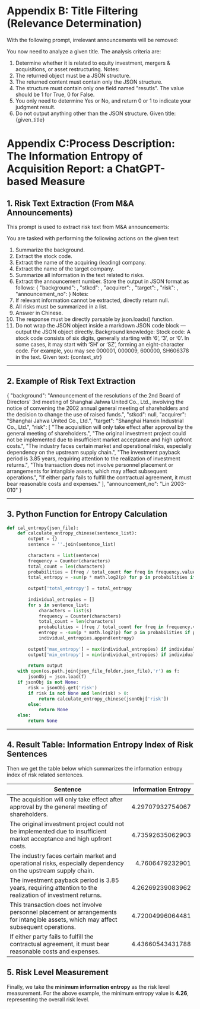 # Appendix B: Title Filtering (Relevance Determination)

With the following prompt, irrelevant announcements will be removed:


You now need to analyze a given title. The analysis criteria are:

1. Determine whether it is related to equity investment, mergers & acquisitions, or asset restructuring.
   Notes:
2. The returned object must be a JSON structure.
3. The returned content must contain only the JSON structure.
4. The structure must contain only one field named "resutls". The value should be 1 for True, 0 for False.
5. You only need to determine Yes or No, and return 0 or 1 to indicate your judgment result.
6. Do not output anything other than the JSON structure.
   Given title:
   {given_title}

# Appendix C:Process Description: The Information Entropy of Acquisition Report: a ChatGPT-based Measure

## 1. Risk Text Extraction (From M&A Announcements)

This prompt is used to extract risk text from M&A announcements:

You are tasked with performing the following actions on the given text:

1. Summarize the background.
2. Extract the stock code.
3. Extract the name of the acquiring (leading) company.
4. Extract the name of the target company.
5. Summarize all information in the text related to risks.
6. Extract the announcement number.
   Store the output in JSON format as follows:
   {
   "background": <background>,
   "stkcd": <stock code>,
   "acquirer": <acquiring company name>,
   "target": <target company name>,
   "risk": <all risk-related information>,
   "announcement_no": <announcement number>
   }
   Notes:
7. If relevant information cannot be extracted, directly return null.
8. All risks must be summarized in a list.
9. Answer in Chinese.
10. The response must be directly parsable by json.loads() function.
11. Do not wrap the JSON object inside a markdown JSON code block — output the JSON object directly.
    Background knowledge:
    Stock code: A stock code consists of six digits, generally starting with ‘6’, ‘3’, or ‘0’. In some cases, it may start with ‘SH’ or ‘SZ’, forming an eight-character code. For example, you may see 000001, 000009, 600000, SH606378 in the text.
    Given text: {context_str}

---

## 2. Example of Risk Text Extraction

{
"background": "Announcement of the resolutions of the 2nd Board of Directors' 3rd meeting of Shanghai Jahwa United Co., Ltd., involving the notice of convening the 2002 annual general meeting of shareholders and the decision to change the use of raised funds.",
"stkcd": null,
"acquirer": "Shanghai Jahwa United Co., Ltd.",
"target": "Shanghai Hanxin Industrial Co., Ltd.",
"risk": [
"The acquisition will only take effect after approval by the general meeting of shareholders.",
"The original investment project could not be implemented due to insufficient market acceptance and high upfront costs.",
"The industry faces certain market and operational risks, especially dependency on the upstream supply chain.",
"The investment payback period is 3.85 years, requiring attention to the realization of investment returns.",
"This transaction does not involve personnel placement or arrangements for intangible assets, which may affect subsequent operations.",
"If either party fails to fulfill the contractual agreement, it must bear reasonable costs and expenses."
],
"announcement_no": "Lin 2003-010"
}

---

## 3. Python Function for Entropy Calculation

```Python
def cal_entropy(json_file):
    def calculate_entropy_chinese(sentence_list):
        output = {}
        sentence = ''.join(sentence_list)
        
        characters = list(sentence)
        frequency = Counter(characters)
        total_count = len(characters)
        probabilities = [freq / total_count for freq in frequency.values()]
        total_entropy = -sum(p * math.log2(p) for p in probabilities if p > 0)
        
        output['total_entropy'] = total_entropy
 
        individual_entropies = []
        for s in sentence_list:
            characters = list(s)
            frequency = Counter(characters)
            total_count = len(characters)
            probabilities = [freq / total_count for freq in frequency.values()]
            entropy = -sum(p * math.log2(p) for p in probabilities if p > 0)
            individual_entropies.append(entropy)
        
        output['max_entropy'] = max(individual_entropies) if individual_entropies else 0
        output['min_entropy'] = min(individual_entropies) if individual_entropies else 0
 
        return output
    with open(os.path.join(json_file_folder,json_file),'r') as f:
        jsonObj = json.load(f)
    if jsonObj is not None:
        risk = jsonObj.get('risk')
        if risk is not None and len(risk) > 0:
            return calculate_entropy_chinese(jsonObj['risk'])
        else:
            return None
    else:
        return None
```
---

## 4. Result Table: Information Entropy Index of Risk Sentences
Then we get the table below which summarizes the information entropy index of risk related sentences.

| Sentence                                                                                                                             | Information Entropy |
| ------------------------------------------------------------------------------------------------------------------------------------ | ------------------: |
| The acquisition will only take effect after approval by the general meeting of shareholders.                                         |    4.29707932754067 |
| The original investment project could not be implemented due to insufficient market acceptance and high upfront costs.               |    4.73592635062903 |
| The industry faces certain market and operational risks, especially dependency on the upstream supply chain.                         |     4.7606479232901 |
| The investment payback period is 3.85 years, requiring attention to the realization of investment returns.                           |    4.26269239083962 |
| This transaction does not involve personnel placement or arrangements for intangible assets, which may affect subsequent operations. |    4.72004996064481 |
| If either party fails to fulfill the contractual agreement, it must bear reasonable costs and expenses.                              |    4.43660543431788 |

## 5. Risk Level Measurement
Finally, we take the **minimum information entropy** as the risk level measurement.
For the above example, the minimum entropy value is **4.26**, representing the overall risk level.
